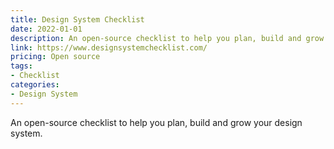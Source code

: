 ```yaml
---
title: Design System Checklist
date: 2022-01-01
description: An open-source checklist to help you plan, build and grow your design system.
link: https://www.designsystemchecklist.com/
pricing: Open source
tags: 
- Checklist
categories:
- Design System
---
```


An open-source checklist to help you plan, build and grow your design system.

